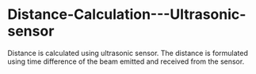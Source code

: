 # Distance-Calculation---Ultrasonic-sensor
Distance is calculated using ultrasonic sensor. The distance is formulated using time difference of the beam emitted and received from the sensor.
